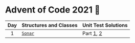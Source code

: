 # Advent of Code 2021 🎄

| Day | Structures and Classes | Unit Test Solutions |
| :---: | --- | --- |
| 1 | [`Sonar`][day1] | Part [1][day1-1], [2][day1-2] |

[day1]: Library/Sources/Library/Sonar.swift
[day1-1]: Library/Tests/LibraryTests/SonarTests.swift#L28-L38
[day1-2]: Library/Tests/LibraryTests/SonarTests.swift#L63-L73
